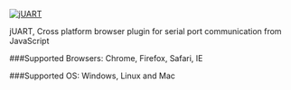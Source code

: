 [![jUART](https://github.com/billhsu/jUART/raw/master/doc/jUART_Logo.png)](http://billhsu.github.com/jUART/)

jUART, Cross platform browser plugin for serial port communication from JavaScript

###Supported Browsers:
Chrome, Firefox, Safari, IE

###Supported OS:
Windows, Linux and Mac
